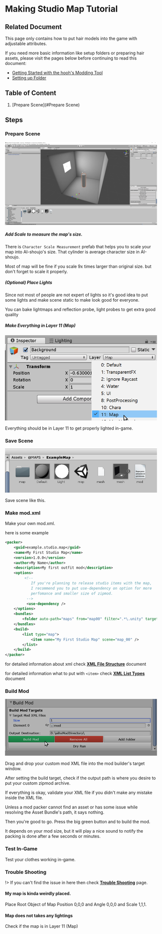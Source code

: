 # Making Studio Map Tutorial

## Related Document

This page only contains how to put hair models into the game with adjustable attributes.

If you need more basic information like setup folders or preparing hair assets, please visit the pages below before continuing to read this document:

-   [Getting Started with the hooh's Modding Tool](getting_started.md)
-   [Setting up Folder](tutorials/gearing-up.md)

## Table of Content

1. [Prepare Scene](#Prepare Scene)

## Steps

### Prepare Scene

![image-20200101043939311](images/image-20200101043939311.png)

##### Add Scale to measure the map's size.

There is `Character Scale Measurement` prefab that helps you to scale your map into AI-shoujo's size. That cylinder is average character size in AI-shoujo.

Most of map will be fine if you scale 9x times larger than original size. but don't forget to scale it properly.

##### (Optional) Place Lights

Since not most of people are not expert of lights so it's good idea to put some lights and make scene static to make look good for everyone.

You can bake lightmaps and reflection probe, light probes to get extra good quality

##### Make Everything in Layer 11 (Map)

![image-20200101044239224](images/image-20200101044239224.png)

Everything should be in Layer 11 to get properly lighted in-game.

### Save Scene

![image-20200101044321024](images/image-20200101044321024.png)

Save scene like this.

### Make mod.xml

Make your own mod.xml.

here is some example

```xml
<packer>
    <guid>example.studio.map</guid>
    <name>My First Studio Map</name>
    <version>1.0.0</version>
    <author>My Name</author>
    <description>My first outfit mod</description>
    <options>
         <!--
            If you're planning to release studio items with the map,
            I recommend you to put use-dependency on option for more
            perfomance and smaller size of zipmod.
          -->
          <use-dependency />
    </options>
    <bundles>
        <folder auto-path="maps" from="map00" filter=".*\.unity" target="map00" />
    </bundles>
    <build>
        <list type="map">
            <item name="My First Studio Map" scene="map_00" />
        </list>
    </build>
</packer>
```

for detailed information about xml check [**XML File Structure**](technical/xml-file.md) document

for detailed information what to put with `<item>` check [**XML List Types**](technical/category-list.md) document

### Build Mod

![](imgs/mod_00.png)

Drag and drop your custom mod XML file into the mod builder's target window.

After setting the build target, check if the output path is where you desire to put your custom zipmod archive.

If everything is okay, validate your XML file if you didn't make any mistake inside the XML file.

Unless a mod packer cannot find an asset or has some issue while resolving the Asset Bundle's path, it says nothing.

Then you're good to go. Press the big green button and to build the mod.

It depends on your mod size, but it will play a nice sound to notify the packing is done after a few seconds or minutes.

### Test In-Game

Test your clothes working in-game.

### Trouble Shooting

!> If you can't find the issue in here then check [**Trouble Shooting**](tutorials/trouble-shooting.md) page.

#### My map is kinda weirdly placed.

Place Root Object of Map Position 0,0,0 and Angle 0,0,0 and Scale 1,1,1.

#### Map does not takes any lightings

Check if the map is in Layer 11 (Map)
